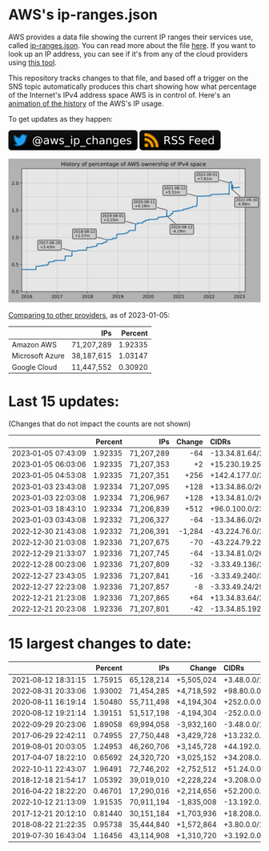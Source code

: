 # AWS's ip-ranges.json

AWS provides a data file showing the current IP ranges their
services use, called [ip-ranges.json](https://ip-ranges.amazonaws.com/ip-ranges.json).
You can read more about the file [here](https://docs.aws.amazon.com/general/latest/gr/aws-ip-ranges.html).
If you want to look up an IP address, you can see if it's from any of the cloud providers using [this tool](https://cloud-ips.s3-us-west-2.amazonaws.com/index.html).

This repository tracks changes to that file, and based off a trigger on the SNS topic 
automatically produces this chart showing how what percentage of the Internet's IPv4 
address space AWS is in control of.  Here's an 
[animation of the history](https://youtu.be/Su25yl7eol8) of the AWS's IP usage.

To get updates as they happen:

[![@aws_ip_changes on twitter](images/twitter_badge.svg)](https://twitter.com/aws_ip_changes) [![RSS Icon](images/rss_badge.svg)](https://raw.githubusercontent.com/seligman/aws-ip-ranges/master/rss.xml)

![History of AWS](history_count.svg)

[Comparing to other providers](https://github.com/seligman/cloud_sizes), as of 2023-01-05:

| | IPs | Percent |
| --- | ---: | ---: |
| Amazon AWS | 71,207,289 | 1.92335 |
| Microsoft Azure | 38,187,615 | 1.03147 |
| Google Cloud | 11,447,552 | 0.30920 |


# Last 15 updates:

(Changes that do not impact the counts are not shown)

| | Percent | IPs | Change | CIDRs |
| :--- | ---: | ---: | ---: | :--- |
| 2023&#8209;01&#8209;05&nbsp;07:43:09 | 1.92335 | 71,207,289 | -64 | -13.34.81.64/26 |
| 2023&#8209;01&#8209;05&nbsp;06:03:06 | 1.92335 | 71,207,353 | +2 | +15.230.19.250/31 |
| 2023&#8209;01&#8209;05&nbsp;04:53:08 | 1.92335 | 71,207,351 | +256 | +142.4.177.0/24 |
| 2023&#8209;01&#8209;03&nbsp;23:43:08 | 1.92334 | 71,207,095 | +128 | +13.34.86.0/26,&nbsp;+13.34.88.128/26 |
| 2023&#8209;01&#8209;03&nbsp;22:03:08 | 1.92334 | 71,206,967 | +128 | +13.34.81.0/26,&nbsp;+13.34.85.192/26 |
| 2023&#8209;01&#8209;03&nbsp;18:43:10 | 1.92334 | 71,206,839 | +512 | +96.0.100.0/23 |
| 2023&#8209;01&#8209;03&nbsp;03:43:08 | 1.92332 | 71,206,327 | -64 | -13.34.86.0/26 |
| 2022&#8209;12&#8209;30&nbsp;21:43:08 | 1.92332 | 71,206,391 | -1,284 | -43.224.76.0/25,&nbsp;-43.224.76.128/26,&nbsp;-43.224.76.192/27,&nbsp;... |
| 2022&#8209;12&#8209;30&nbsp;21:03:08 | 1.92336 | 71,207,675 | -70 | -43.224.79.224/29,&nbsp;-43.224.79.240/29,&nbsp;-43.224.79.164/30,&nbsp;... |
| 2022&#8209;12&#8209;29&nbsp;21:33:07 | 1.92336 | 71,207,745 | -64 | -13.34.81.0/26 |
| 2022&#8209;12&#8209;28&nbsp;00:23:06 | 1.92336 | 71,207,809 | -32 | -3.33.49.136/29,&nbsp;-3.33.49.192/29,&nbsp;-3.33.49.132/30,&nbsp;... |
| 2022&#8209;12&#8209;27&nbsp;23:43:05 | 1.92336 | 71,207,841 | -16 | -3.33.49.240/30,&nbsp;-52.46.189.36/30,&nbsp;-52.46.189.40/30,&nbsp;... |
| 2022&#8209;12&#8209;27&nbsp;22:23:08 | 1.92336 | 71,207,857 | -8 | -3.33.49.24/29 |
| 2022&#8209;12&#8209;21&nbsp;21:23:08 | 1.92336 | 71,207,865 | +64 | +13.34.83.64/26 |
| 2022&#8209;12&#8209;21&nbsp;20:23:08 | 1.92336 | 71,207,801 | -42 | -13.34.85.192/27,&nbsp;-13.34.85.248/30,&nbsp;-13.34.85.246/31,&nbsp;... |


# 15 largest changes to date:

| | Percent | IPs | Change | CIDRs |
| :--- | ---: | ---: | ---: | :--- |
| 2021&#8209;08&#8209;12&nbsp;18:31:15 | 1.75915 | 65,128,214 | +5,505,024 | +3.48.0.0/12,&nbsp;+35.96.0.0/12,&nbsp;+3.152.0.0/13,&nbsp;... |
| 2022&#8209;08&#8209;31&nbsp;20:33:06 | 1.93002 | 71,454,285 | +4,718,592 | +98.80.0.0/12,&nbsp;+184.32.0.0/12,&nbsp;+13.184.0.0/13,&nbsp;... |
| 2020&#8209;08&#8209;11&nbsp;16:19:14 | 1.50480 | 55,711,498 | +4,194,304 | +252.0.0.0/10 |
| 2020&#8209;08&#8209;12&nbsp;19:21:14 | 1.39151 | 51,517,198 | -4,194,304 | -252.0.0.0/10 |
| 2022&#8209;09&#8209;29&nbsp;20:23:06 | 1.89058 | 69,994,058 | -3,932,160 | -3.48.0.0/12,&nbsp;-35.96.0.0/12,&nbsp;-3.240.0.0/13,&nbsp;... |
| 2017&#8209;06&#8209;29&nbsp;22:42:11 | 0.74955 | 27,750,448 | +3,429,728 | +13.232.0.0/13,&nbsp;+34.240.0.0/13,&nbsp;+35.168.0.0/13,&nbsp;... |
| 2019&#8209;08&#8209;01&nbsp;20:03:05 | 1.24953 | 46,260,706 | +3,145,728 | +44.192.0.0/10,&nbsp;-3.192.0.0/12 |
| 2017&#8209;04&#8209;07&nbsp;18:22:10 | 0.65692 | 24,320,720 | +3,025,152 | +34.208.0.0/12,&nbsp;+34.224.0.0/12,&nbsp;+13.58.0.0/15,&nbsp;... |
| 2022&#8209;10&#8209;11&nbsp;22:43:07 | 1.96491 | 72,746,202 | +2,752,512 | +51.24.0.0/13,&nbsp;+57.104.0.0/13,&nbsp;+51.20.0.0/14,&nbsp;... |
| 2018&#8209;12&#8209;18&nbsp;21:54:17 | 1.05392 | 39,019,010 | +2,228,224 | +3.208.0.0/12,&nbsp;+3.224.0.0/12,&nbsp;+13.48.0.0/15 |
| 2016&#8209;04&#8209;22&nbsp;18:22:20 | 0.46701 | 17,290,016 | +2,214,656 | +52.200.0.0/13,&nbsp;+52.208.0.0/13,&nbsp;+52.36.0.0/14,&nbsp;... |
| 2022&#8209;10&#8209;12&nbsp;21:13:09 | 1.91535 | 70,911,194 | -1,835,008 | -13.192.0.0/13,&nbsp;-16.28.0.0/14,&nbsp;-40.172.0.0/14,&nbsp;... |
| 2017&#8209;12&#8209;21&nbsp;20:12:10 | 0.81440 | 30,151,184 | +1,703,936 | +18.208.0.0/13,&nbsp;+18.204.0.0/14,&nbsp;+18.224.0.0/14,&nbsp;... |
| 2018&#8209;08&#8209;22&nbsp;21:22:35 | 0.95738 | 35,444,840 | +1,572,864 | +3.80.0.0/12,&nbsp;+3.16.0.0/14,&nbsp;+3.40.0.0/14 |
| 2019&#8209;07&#8209;30&nbsp;16:43:04 | 1.16456 | 43,114,908 | +1,310,720 | +3.192.0.0/12,&nbsp;+15.222.0.0/15,&nbsp;+15.236.0.0/15 |

